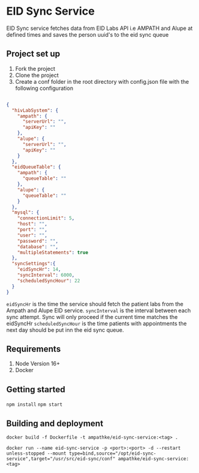 # EID Sync Service
EID Sync service fetches data from EID Labs API i.e AMPATH and Alupe
at defined times and saves the person uuid's to the eid sync queue

## Project set up
1. Fork the project
2. Clone the project
3. Create a conf folder in the root directory with config.json file with the following configuration

```json

{
  "hivLabSystem": {
    "ampath": {
      "serverUrl": "",
      "apiKey": ""
    },
    "alupe": {
      "serverUrl": "",
      "apiKey": ""
    }
  },
  "eidQueueTable": {
    "ampath": {
      "queueTable": ""
    },
    "alupe": {
      "queueTable": ""
    }
  },
  "mysql": {
    "connectionLimit": 5,
    "host": "",
    "port": "",
    "user": "",
    "password": "",
    "database": "",
    "multipleStatements": true
  },
  "syncSettings":{
    "eidSyncHr": 14,
    "syncInterval": 6000,
    "scheduledSyncHour": 22
  }
}

```
`eidSyncHr` is the time the service should fetch the patient labs from the Ampath and Alupe EID service.
`syncInterval` is the interval between each sync attempt. Sync will only proceed if the current time matches the eidSyncHr
`scheduledSyncHour` is the time patients with appointments the next day should be put inn the eid sync queue.


## Requirements
1. Node Version 16+
2. Docker

## Getting started
```npm install```
```npm start```

## Building and deployment
```docker build -f Dockerfile -t ampathke/eid-sync-service:<tag> . ```

```docker run --name eid-sync-service -p <port>:<port> -d --restart unless-stopped --mount type=bind,source="/opt/eid-sync-service",target="/usr/src/eid-sync/conf" ampathke/eid-sync-service:<tag>```

